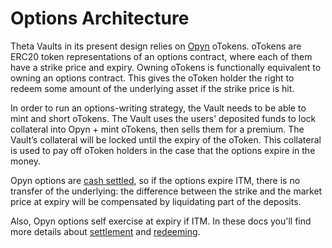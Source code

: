 # Options Architecture

Theta Vaults in its present design relies on [Opyn](https://opyn.co/) oTokens. oTokens are ERC20 token representations of an options contract, where each of them have a strike price and expiry. Owning oTokens is functionally equivalent to owning an options contract. This gives the oToken holder the right to redeem some amount of the underlying asset if the strike price is hit.

In order to run an options-writing strategy, the Vault needs to be able to mint and short oTokens. The Vault uses the users’ deposited funds to lock collateral into Opyn + mint oTokens, then sells them for a premium. The Vault’s collateral will be locked until the expiry of the oToken. This collateral is used to pay off oToken holders in the case that the options expire in the money.

Opyn options are [cash settled](https://www.investopedia.com/terms/c/cash-settled-options.asp), so if the options expire ITM, there is no transfer of the underlying: the difference between the strike and the market price at expiry will be compensated by liquidating part of the deposits.

Also, Opyn options self exercise at expiry if ITM. In these docs you'll find more details about [settlement](../options-settlement.md) and [redeeming](../redeeming-otokens.md).
